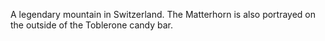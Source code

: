 A legendary mountain in Switzerland. The Matterhorn is also portrayed on the outside of the Toblerone candy bar.
